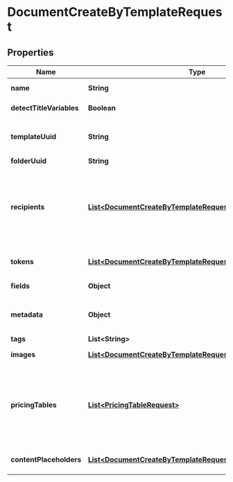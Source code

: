 

# DocumentCreateByTemplateRequest


## Properties

Name | Type | Description | Notes
------------ | ------------- | ------------- | -------------
**name** | **String** | Name the document you are creating. If name is not passed, the template name is used. |  [optional]
**detectTitleVariables** | **Boolean** | Set this parameter as true if you want to detect title variables in the document. |  [optional]
**templateUuid** | **String** | The ID of a template you want to use. You can copy it from an in app template url such as &#x60;https://app.pandadoc.com/a/#/templates/{ID}/content&#x60;. A template ID is also obtained by listing templates. | 
**folderUuid** | **String** |  |  [optional]
**recipients** | [**List&lt;DocumentCreateByTemplateRequestRecipients&gt;**](DocumentCreateByTemplateRequestRecipients.md) | The list of recipients you&#39;re sending the document to. Every object must contain the email parameter. The &#x60;role&#x60;, &#x60;first_name&#x60; and &#x60;last_name&#x60; parameters are optional. If the &#x60;role&#x60; parameter passed, a person is assigned all fields matching their corresponding role. If not passed, a person will receive a read-only link to view the document. If the &#x60;first_name&#x60; and &#x60;last_name&#x60; not passed the system 1. creates a new contact, if none exists with the given &#x60;email&#x60;; or 2. gets the existing contact with the given &#x60;email&#x60; that already exists. | 
**tokens** | [**List&lt;DocumentCreateByTemplateRequestTokens&gt;**](DocumentCreateByTemplateRequestTokens.md) | You can pass a list of tokens/values to pre-fill tokens used in a template. Name is a token name in a template. Value is a real value you would like to replace a token with. |  [optional]
**fields** | **Object** | You can pass a list of fields/values to pre-fill fields used in a template. Note that the Signature field can&#39;t be pre-filled. |  [optional]
**metadata** | **Object** | You can pass arbitrary data in the key-value format to associate custom information with a document. This information is returned in any API requests for the document details by id. |  [optional]
**tags** | **List&lt;String&gt;** | Mark your document with one or several tags. |  [optional]
**images** | [**List&lt;DocumentCreateByTemplateRequestImages&gt;**](DocumentCreateByTemplateRequestImages.md) | You can pass a list of images to image blocks (one image in one block) for replacement. |  [optional]
**pricingTables** | [**List&lt;PricingTableRequest&gt;**](PricingTableRequest.md) | Information to construct or populate a pricing table can be passed when creating a document. All product information must be passed when creating a new document. Products stored in PandaDoc cannot be used to populate table rows at this time. Keep in mind that this is an array, so multiple table objects can be passed to a document. Make sure that \&quot;Automatically add products to this table\&quot; is enabled in the PandaDoc template pricing tables you wish to populate via API. |  [optional]
**contentPlaceholders** | [**List&lt;DocumentCreateByTemplateRequestContentPlaceholders&gt;**](DocumentCreateByTemplateRequestContentPlaceholders.md) | You may replace Content Library Item Placeholders with a few content library items each and pre-fill fields/variables values, pricing table items, and assign recipients to roles from there. |  [optional]




